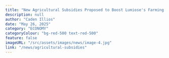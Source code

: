 ```yaml
---
title: "New Agricultural Subsidies Proposed to Boost Lumiose's Farming Sector"
description: null
author: "Caden Illios"
date: "May 26, 2025"
category: "ECONOMY"
categoryColour: "bg-red-500 text-red-500"
feature: false
imageURL: "/src/assets/images/news/image-4.jpg"
link: "/news/agricultural-subsidies"
---
```

